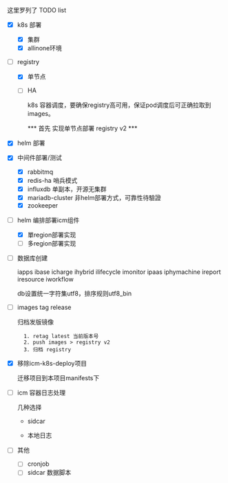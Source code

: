 这里罗列了 TODO list
- [x] k8s 部署
    - [x] 集群
    - [x] allinone环境

- [ ] registry
    - [x] 单节点
    - [ ] HA

        k8s 容器调度，要确保registry高可用，保证pod调度后可正确拉取到images。
        
        *** 首先 实现单节点部署 registry v2 ***

- [x] helm 部署


- [x] 中间件部署/测试

    - [x] rabbitmq 
    - [x] redis-ha 哨兵模式
    - [x] influxdb 单副本，开源无集群
    - [x] mariadb-cluster 非helm部署方式，可靠性待驗證
    - [x] zookeeper

- [ ] helm 编排部署icm组件

    - [x] 單region部署实现
    - [ ] 多region部署实现
    
- [ ] 数据库创建

    iapps
    ibase
    icharge
    ihybrid
    ilifecycle
    imonitor
    ipaas
    iphymachine
    ireport
    iresource
    iworkflow

    db设置统一字符集utf8，排序规则utf8_bin

- [ ] images tag release
    
    归档发版镜像

        1. retag latest 当前版本号
        2. push images > registry v2
        3. 归档 registry

- [x] 移除icm-k8s-deploy项目
    
    迁移项目到本项目manifests下




- [ ] icm 容器日志处理

    几种选择

    - sidcar

    - 本地日志

- [ ] 其他
    - [ ] cronjob
    - [ ] sidcar 数据脚本
